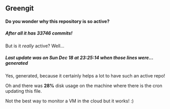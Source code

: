 ## Greengit

#### Do you wonder why this repository is so active?

##### After all it has 33746 commits!

But is it *really* active? Well...

##### Last update was on Sun Dec 18 at 23:25:14 when those lines were... generated

Yes, generated, because it certainly helps a lot to have such an active repo!

Oh and there was **28%** disk usage on the machine
where there is the cron updating this file.

Not the best way to monitor a VM in the cloud but it works! :)
